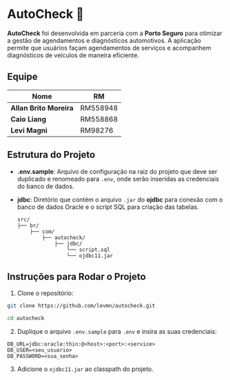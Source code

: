 # AutoCheck 🚗

**AutoCheck** foi desenvolvida em parceria com a **Porto Seguro** para otimizar a gestão de agendamentos e diagnósticos
automotivos. A aplicação permite que usuários façam agendamentos de serviços e acompanhem diagnósticos de veículos de
maneira eficiente.

## Equipe

| **Nome**                | **RM**   |
|-------------------------|----------|
| **Allan Brito Moreira** | RM558948 |
| **Caio Liang**          | RM558868 |
| **Levi Magni**          | RM98276  |

## Estrutura do Projeto

- **.env.sample**: Arquivo de configuração na raiz do projeto que deve ser duplicado e renomeado para `.env`, onde serão
  inseridas as credenciais do banco de dados.
- **jdbc**: Diretório que contém o arquivo `.jar` do **ojdbc** para conexão com o banco de dados Oracle e o script SQL
  para criação das tabelas.

  ```
  src/
  ├── br/
      ├── com/
          ├── autocheck/
              ├── jdbc/
                  └── script.sql
                  └── ojdbc11.jar
  ```

## Instruções para Rodar o Projeto

1. Clone o repositório:

  ```bash
  git clone https://github.com/levmn/autocheck.git
  ```

  ```bash
  cd autocheck
  ```

2. Duplique o arquivo `.env.sample` para `.env` e insira as suas credenciais:

  ```
  DB_URL=jdbc:oracle:thin:@<host>:<port>:<service>
  DB_USER=<seu_usuario>
  DB_PASSWORD=<sua_senha>
  ```

3. Adicione o `ojdbc11.jar` ao classpath do projeto.
